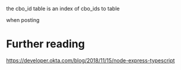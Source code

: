 
the cbo_id table is an index of cbo_ids to table

when posting 
# Further reading
https://developer.okta.com/blog/2018/11/15/node-express-typescript

